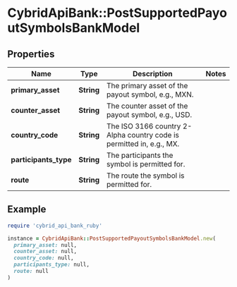 # CybridApiBank::PostSupportedPayoutSymbolsBankModel

## Properties

| Name | Type | Description | Notes |
| ---- | ---- | ----------- | ----- |
| **primary_asset** | **String** | The primary asset of the payout symbol, e.g., MXN. |  |
| **counter_asset** | **String** | The counter asset of the payout symbol, e.g., USD. |  |
| **country_code** | **String** | The ISO 3166 country 2-Alpha country code is permitted in, e.g., MX. |  |
| **participants_type** | **String** | The participants the symbol is permitted for. |  |
| **route** | **String** | The route the symbol is permitted for. |  |

## Example

```ruby
require 'cybrid_api_bank_ruby'

instance = CybridApiBank::PostSupportedPayoutSymbolsBankModel.new(
  primary_asset: null,
  counter_asset: null,
  country_code: null,
  participants_type: null,
  route: null
)
```

